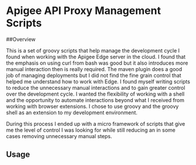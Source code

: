 # Apigee API Proxy Management Scripts

##Overview

This is a set of groovy scripts that help manage the development cycle I found when working with 
the Apigee Edge server in the cloud. I found that the emphasis on using curl from bash was good but 
it also introduces more manual interaction then is really required. The maven plugin does a good 
job of managing deployments but I did not find the fine grain control that helped me understand how 
to work with Edge. I found myself writing scripts to reduce the unnecessary manual interactions and 
to gain greater control over the development cycle. I wanted the flexibility of working with a shell 
and the opportunity to automate interactions beyond what I received from working with browser 
extensions. I chose to use groovy and the groovy shell as an extension to my development environment. 

During this process I ended up with a micro framework of scripts that give me the level of control 
I was looking for while still reducing an in some cases removing unnecessary manual steps. 

## Usage


